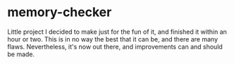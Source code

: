 # memory-checker
Little project I decided to make just for the fun of it, and finished it within an hour or two. This is in no way the best that it can be, and there are many flaws. Nevertheless, it's now out there, and improvements can and should be made.
